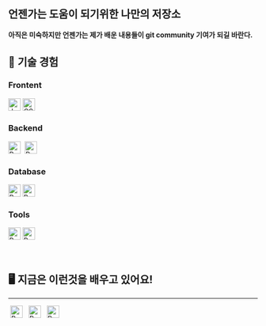 ## **언젠가는 도움이 되기위한 나만의 저장소**

**아직은 미숙하지만 언젠가는 제가 배운 내용들이 git community 기여가 되길 바란다.**


## 📌 **기술 경험**  

### Frontent
<img src="https://img.shields.io/badge/JavaScript-282C34?logo=javascript&logoColor=#EBADAE" alt="JavaScript logo" title="JavaScript" height="25" />&nbsp;<img src="https://img.shields.io/badge/CSS3-282C34?logo=css3&logoColor=1572B6" alt="CSS logo" title="CSS" height="25" />

### Backend
<img alt="Python" src ="https://img.shields.io/badge/java-282C34?logo=java&logoColor=90A6CB" height="25"/>&nbsp;
<img alt="Python" src ="https://img.shields.io/badge/spring-282C34?logo=spring&logoColor=#90A6CB" height="25"/>

### Database
<img alt="Python" src ="https://img.shields.io/badge/oracle-282C34?logo=oracle&logoColor=6F3C33" height="25"/>&nbsp;<img alt="Python" src ="https://img.shields.io/badge/mysql-282C34?logo=mysql&logoColor=90A6CB" height="25"/>&nbsp;

### Tools
<img alt="Python" src ="https://img.shields.io/badge/vscode-282C34?logo=visual-studio-code&logoColor=239DEF" height="25"/>&nbsp;<img alt="Python" src ="https://img.shields.io/badge/intellij-282C34?logo=jetbrains&logoColor=20IDEA" height="25"/>&nbsp;

&nbsp;
## 🖥️ **지금은 이런것을 배우고 있어요!**
___
&nbsp;<img alt="Python" src ="https://img.shields.io/badge/Vue.js-%232c3e50?logo=Vue.js&logoColor=#90A6CB" height="25"/>&nbsp;
&nbsp;<img alt="Python" src ="https://img.shields.io/badge/docker-%232c3e50?logo=docker&logoColor=#90A6CB" height="25"/>&nbsp;
&nbsp;<img alt="Python" src ="https://img.shields.io/badge/security-%232c3e50?logo=springsecurity&logoColor=#90A6CB" height="25"/>

